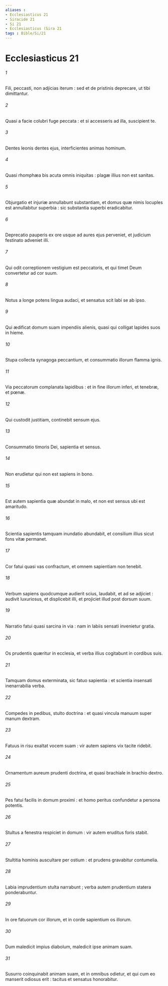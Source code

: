 ```yaml
---
aliases : 
- Ecclesiasticus 21
- Siracide 21
- Si 21
- Ecclesiasticus (Sira 21
tags : Bible/Si/21
---
```


# Ecclesiasticus 21

###### 1
Fili, peccasti, non adjicias iterum : sed et de pristinis deprecare, ut tibi dimittantur.
###### 2
Quasi a facie colubri fuge peccata : et si accesseris ad illa, suscipient te.
###### 3
Dentes leonis dentes ejus, interficientes animas hominum.
###### 4
Quasi rhomphæa bis acuta omnis iniquitas : plagæ illius non est sanitas.
###### 5
Objurgatio et injuriæ annullabunt substantiam, et domus quæ nimis locuples est annullabitur superbia : sic substantia superbi eradicabitur.
###### 6
Deprecatio pauperis ex ore usque ad aures ejus perveniet, et judicium festinato adveniet illi.
###### 7
Qui odit correptionem vestigium est peccatoris, et qui timet Deum convertetur ad cor suum.
###### 8
Notus a longe potens lingua audaci, et sensatus scit labi se ab ipso.
###### 9
Qui ædificat domum suam impendiis alienis, quasi qui colligat lapides suos in hieme.
###### 10
Stupa collecta synagoga peccantium, et consummatio illorum flamma ignis.
###### 11
Via peccatorum complanata lapidibus : et in fine illorum inferi, et tenebræ, et pœnæ.
###### 12
Qui custodit justitiam, continebit sensum ejus.
###### 13
Consummatio timoris Dei, sapientia et sensus.
###### 14
Non erudietur qui non est sapiens in bono.
###### 15
Est autem sapientia quæ abundat in malo, et non est sensus ubi est amaritudo.
###### 16
Scientia sapientis tamquam inundatio abundabit, et consilium illius sicut fons vitæ permanet.
###### 17
Cor fatui quasi vas confractum, et omnem sapientiam non tenebit.
###### 18
Verbum sapiens quodcumque audierit scius, laudabit, et ad se adjiciet : audivit luxuriosus, et displicebit illi, et projiciet illud post dorsum suum.
###### 19
Narratio fatui quasi sarcina in via : nam in labiis sensati invenietur gratia.
###### 20
Os prudentis quæritur in ecclesia, et verba illius cogitabunt in cordibus suis.
###### 21
Tamquam domus exterminata, sic fatuo sapientia : et scientia insensati inenarrabilia verba.
###### 22
Compedes in pedibus, stulto doctrina : et quasi vincula manuum super manum dextram.
###### 23
Fatuus in risu exaltat vocem suam : vir autem sapiens vix tacite ridebit.
###### 24
Ornamentum aureum prudenti doctrina, et quasi brachiale in brachio dextro.
###### 25
Pes fatui facilis in domum proximi : et homo peritus confundetur a persona potentis.
###### 26
Stultus a fenestra respiciet in domum : vir autem eruditus foris stabit.
###### 27
Stultitia hominis auscultare per ostium : et prudens gravabitur contumelia.
###### 28
Labia imprudentium stulta narrabunt ; verba autem prudentium statera ponderabuntur.
###### 29
In ore fatuorum cor illorum, et in corde sapientium os illorum.
###### 30
Dum maledicit impius diabolum, maledicit ipse animam suam.
###### 31
Susurro coinquinabit animam suam, et in omnibus odietur, et qui cum eo manserit odiosus erit : tacitus et sensatus honorabitur.
